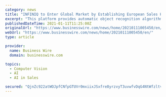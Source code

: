 ```yaml
---
category: news
title: "INFINIQ to Enter Global Market by Establishing European Sales Headquarters and Participating in CES 2021"
excerpt: "This platform provides automatic object recognition algorithms and annotation tools that can be effectively utilized by companies that need to build a dataset for autonomous driving. These ..."
publishedDateTime: 2021-01-11T11:25:00Z
originalUrl: "https://www.businesswire.com/news/home/20210111005450/en/"
webUrl: "https://www.businesswire.com/news/home/20210111005450/en/"
type: article

provider:
  name: Business Wire
  domain: businesswire.com

topics:
  - Computer Vision
  - AI
  - AI in Sales

secured: "QjnZc922atWOJpfCNfpGTUVr0mxiixJSxfre8yrzvyT3uvwfvDqG4NtWfzltvbJh5+43LKT9DZM0Piw82VIJDK2rTdJdrOGqmaid3v87DjcsaW1mF8zqzmCrQANVLP4zG4sDRgX22eHmyH4n/FNsIr5iF8IRYZ4i0zDxihwuOS9DAH3Y1EWTS8gpxsQmKlUXYsowtyt40bBaODMhWVe13cKflBKZ4GR3x8WZJd4OcoGKV2rNwt5Fj+k6mFkpydh9QsOYdjCI7nS1krwWTM6MSbd2M5fMsPw8E2uJGqiP6Ytn8Am0/MwVv0l0rg2rBDL12gug8m0kJb8Jx3PRjvm7UzVm85ybHEJYMsprE8XBFrg=;cvC9gQGVUBejSikDdu82xg=="
---
```


